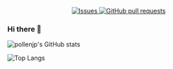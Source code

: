 
<!--
Ref: <https://github.com/anuraghazra/github-readme-stats/blob/f3c39506b2138a2b95ded736d24982c9fcd21b3f/readme.md>
-->
<p align="center">
  <!--
  <a href="https://github.com/pollenjp/pollenjp/actions">
    <img alt="Tests Passing" src="https://github.com/pollenjp/pollenjp/workflows/Test/badge.svg" />
  </a>
  <a href="https://codecov.io/gh/pollenjp/pollenjp">
    <img src="https://codecov.io/gh/pollenjp/pollenjp/branch/master/graph/badge.svg" />
  </a>
  -->
  <a href="https://github.com/pollenjp/pollenjp/issues">
    <img alt="Issues" src="https://img.shields.io/github/issues/pollenjp/pollenjp?color=0088ff" />
  </a>
  <a href="https://github.com/pollenjp/pollenjp/pulls">
    <img alt="GitHub pull requests" src="https://img.shields.io/github/issues-pr/pollenjp/pollenjp?color=0088ff" />
  </a>
</p>

### Hi there 👋

<!--
**pollenjp/pollenjp** is a ✨ _special_ ✨ repository because its `README.md` (this file) appears on your GitHub profile.

Here are some ideas to get you started:

- 🔭 I’m currently working on ...
- 🌱 I’m currently learning ...
- 👯 I’m looking to collaborate on ...
- 🤔 I’m looking for help with ...
- 💬 Ask me about ...
- 📫 How to reach me: ...
- 😄 Pronouns: ...
- ⚡ Fun fact: ...
-->

![pollenjp's GitHub stats](https://github-readme-stats.vercel.app/api?username=pollenjp&show_icons=true&theme=tokyonight)

![Top Langs](https://github-readme-stats.vercel.app/api/top-langs/?username=pollenjp&layout=compact)
